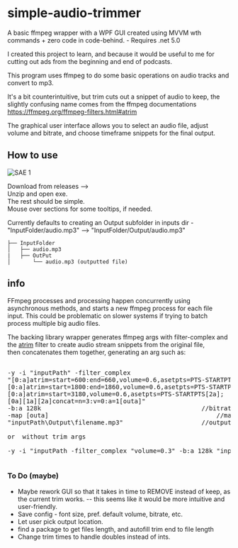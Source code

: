 # simple-audio-trimmer
A basic ffmpeg wrapper with a WPF GUI created using MVVM wth commands + zero code in code-behind. - Requires .net 5.0 

I created this project to learn, and because it would be useful to me for cutting out ads from the beginning and end of podcasts.

This program uses ffmpeg to do some basic operations on audio tracks and convert to mp3.

It's a bit counterintuitive, but trim cuts out a snippet of audio to keep, the slightly confusing name comes from the ffmpeg documentations https://ffmpeg.org/ffmpeg-filters.html#atrim


The graphical user interface allows you to select an audio file, adjust volume and bitrate, and choose timeframe snippets for the final output. 


## How to use
![SAE 1](https://user-images.githubusercontent.com/70348218/164958899-d627bbc8-ce16-4c91-8dbe-81755580fd73.png)


Download from releases -->  
Unzip and open exe.  
The rest should be simple.  
Mouse over sections for some tooltips, if needed.

Currently defaults to creating an Output subfolder in inputs dir -  
"InputFolder/audio.mp3" --> "InputFolder/Output/audio.mp3"
```
├── InputFolder
│   ├── audio.mp3
|   ├── OutPut
│       └── audio.mp3 (outputted file)
```

## info
FFmpeg processes and processing happen concurrently using asynchronous methods, and starts a new ffmpeg process for each file input.
This could be problematic on slower systems if trying to batch process multiple big audio files.


The backing library wrapper generates ffmpeg args with filter-complex and the [atrim](https://ffmpeg.org/ffmpeg-filters.html#atrim) filter to create audio stream snippets from the original file,  
then concatenates them together, generating an arg such as:  

<pre> 
-y -i "inputPath" -filter_complex                                    //input path  -y means output file will be overridden, if exists
"[0:a]atrim=start=600:end=660,volume=0.6,asetpts=PTS-STARTPTS[0a];   //trim arg 1  
[0:a]atrim=start=1800:end=1860,volume=0.6,asetpts=PTS-STARTPTS[1a];  //trim arg 2, etc.  
[0:a]atrim=start=3180,volume=0.6,asetpts=PTS-STARTPTS[2a];  
[0a][1a][2a]concat=n=3:v=0:a=1[outa]" 	                       	//trim concat arg  
-b:a 128k 		                        	      	//bitrate arg  
-map [outa] 			                                //map stream select arg  
"inputPath\Output\filename.mp3" 			      	//outputs to a subfolder called Output (if doesn't exist, dir created)
  
or  without trim args
 
-y -i "inputPath -filter_complex "volume=0.3" -b:a 128k "inputPath\Output\filename.mp3"
  </pre>
  
### To Do (maybe)

* Maybe rework GUI so that it takes in time to REMOVE instead of keep, as the current trim works. -- this seems like it would be more intuitive and user-friendly.
* Save config - font size, pref. default volume, bitrate, etc.
* Let user pick output location.
* find a package to get files length, and autofill trim end to file length
* Change trim times to handle doubles instead of ints.
